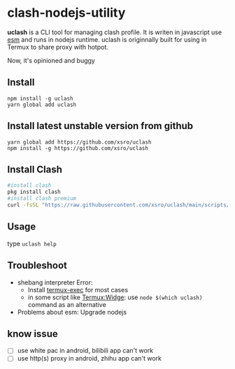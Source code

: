# clash-nodejs-utility

**uclash** is a CLI tool for managing clash profile. 
It is writen in javascript use [esm](https://nodejs.org/api/esm.html) and runs in nodejs runtime. 
uclash is originnally built for using in Termux to share proxy with hotpot. 

Now, it's opinioned and buggy

## Install

```shell
npm install -g uclash
yarn global add uclash
```

## Install latest unstable version from github

```shell
yarn global add https://github.com/xsro/uclash
npm install -g https://github.com/xsro/uclash
```

## Install Clash

```sh
#install clash
pkg install clash
#install clash premium
curl -fsSL "https://raw.githubusercontent.com/xsro/uclash/main/scripts/install-premium-in-termux.sh" | bash
```

## Usage

type `uclash help`

## Troubleshoot

- shebang interpreter Error: 
  - Install [termux-exec](https://github.com/termux/termux-exec) for most cases
  - in some script like [Termux:Widge](https://wiki.termux.com/wiki/Termux:Widget): use `node $(which uclash)` command as an alternative
- Problems about esm: Upgrade nodejs

## know issue

- [ ] use white pac in android, bilibili app can't work
- [ ] use http(s) proxy in android, zhihu app can't work
